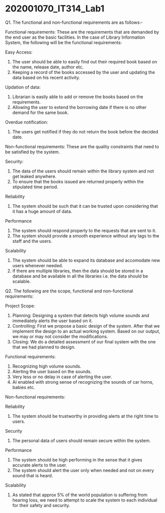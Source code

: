# 202001070_IT314_Lab1

Q1. The functional and non-functional requirements are as follows:-

Functional requirements: These are the requirements that are demanded by the end user as the basic facilities.
In the case of Library Information System, the following will be the functional requirements:

Easy Access:
1) The user should be able to easily find out their required book based on the name, release date, author etc.
2) Keeping a record of the books accessed by the user and updating the data based on his recent activity.

Updation of data:
1) Librarian is easily able to add or remove the books based on the requirements.
2) Allowing the user to extend the borrowing date if there is no other demand for the same book.

Overdue notification:
1) The users get notified if they do not return the book before the decided date.


Non-functional requirements: These are the quality constraints that need to be satisfied by the system.

Security:
1) The data of the users should remain within the library system and not get leaked anywhere.
2) To ensure that the books issued are returned properly within the stipulated time period.

Reliability
1) The system should be such that it can be trusted upon considering that it has a huge amount of data.

Performance
1) The system should respond properly to the requests that are sent to it.
2) The system should provide a smooth experience without any lags to the staff and the users.

Scalability
1) The system should be able to expand its database and accomodate new users whenever needed.
2) If there are multiple libraries, then the data should be stored in a database and be available in all the libraries i.e. the data should be scalable.

Q2. The following are the scope, functional and non-functional requirements:

Project Scope:
1) Planning: Designing a system that detects high volume sounds and immediately alerts the user based on it.
2) Controlling: First we propose a basic design of the system. After that we implement the design to an actual working system. Based on our output, we may or may not consider the modifications.
3) Closing: We do a detailed assessment of our final system with the one that we had planned to design.

Functional requirements:

1) Recognizing high volume sounds.
2) Alerting the user based on the sounds.
3) Very less or no delay in case of alerting the user.
4) AI enabled with strong sense of recognizing the sounds of car horns, babies etc.

Non-functional requirements:

Reliability
1) The system should be trustworthy in providing alerts at the right time to users.

Security
1) The personal data of users should remain secure within the system.

Performance
1) The system should be high performing in the sense that it gives accurate alerts to the user.
2) The system should alert the user only when needed and not on every sound that is heard.

Scalability
1) As stated that approx 5% of the world population is suffering from hearing loss, we need to attempt to scale the system to each individual for their safety and security.
